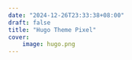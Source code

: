 ```yaml
---
date: "2024-12-26T23:33:38+08:00"
draft: false
title: "Hugo Theme Pixel"
cover: 
    image: hugo.png
---
```

